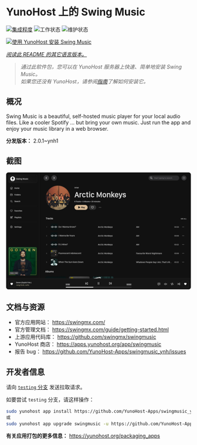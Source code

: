 <!--
注意：此 README 由 <https://github.com/YunoHost/apps/tree/master/tools/readme_generator> 自动生成
请勿手动编辑。
-->

# YunoHost 上的 Swing Music

[![集成程度](https://apps.yunohost.org/badge/integration/swingmusic)](https://ci-apps.yunohost.org/ci/apps/swingmusic/)
![工作状态](https://apps.yunohost.org/badge/state/swingmusic)
![维护状态](https://apps.yunohost.org/badge/maintained/swingmusic)

[![使用 YunoHost 安装 Swing Music](https://install-app.yunohost.org/install-with-yunohost.svg)](https://install-app.yunohost.org/?app=swingmusic)

*[阅读此 README 的其它语言版本。](./ALL_README.md)*

> *通过此软件包，您可以在 YunoHost 服务器上快速、简单地安装 Swing Music。*  
> *如果您还没有 YunoHost，请参阅[指南](https://yunohost.org/install)了解如何安装它。*

## 概况

Swing Music is a beautiful, self-hosted music player for your local audio files. Like a cooler Spotify ... but bring your own music. Just run the app and enjoy your music library in a web browser.


**分发版本：** 2.0.1~ynh1

## 截图

![Swing Music 的截图](./doc/screenshots/screenshot.png)

## 文档与资源

- 官方应用网站： <https://swingmx.com/>
- 官方管理文档： <https://swingmx.com/guide/getting-started.html>
- 上游应用代码库： <https://github.com/swingmx/swingmusic>
- YunoHost 商店： <https://apps.yunohost.org/app/swingmusic>
- 报告 bug： <https://github.com/YunoHost-Apps/swingmusic_ynh/issues>

## 开发者信息

请向 [`testing` 分支](https://github.com/YunoHost-Apps/swingmusic_ynh/tree/testing) 发送拉取请求。

如要尝试 `testing` 分支，请这样操作：

```bash
sudo yunohost app install https://github.com/YunoHost-Apps/swingmusic_ynh/tree/testing --debug
或
sudo yunohost app upgrade swingmusic -u https://github.com/YunoHost-Apps/swingmusic_ynh/tree/testing --debug
```

**有关应用打包的更多信息：** <https://yunohost.org/packaging_apps>
